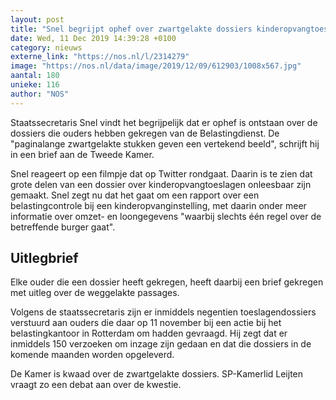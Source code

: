 ```yaml
---
layout: post
title: "Snel begrijpt ophef over zwartgelakte dossiers kinderopvangtoeslag"
date: Wed, 11 Dec 2019 14:39:28 +0100
category: nieuws
externe_link: "https://nos.nl/l/2314279"
image: "https://nos.nl/data/image/2019/12/09/612903/1008x567.jpg"
aantal: 180
unieke: 116
author: "NOS"
---
```


<p>Staatssecretaris Snel vindt het begrijpelijk dat er ophef is ontstaan over de dossiers die ouders hebben gekregen van de Belastingdienst. De "paginalange zwartgelakte stukken geven een vertekend beeld", schrijft hij in een brief aan de Tweede Kamer.</p>
<p>Snel reageert op een filmpje dat op Twitter rondgaat. Daarin is te zien dat grote delen van een dossier over kinderopvangtoeslagen onleesbaar zijn gemaakt. Snel zegt nu dat het gaat om een rapport over een belastingcontrole bij een kinderopvanginstelling, met daarin onder meer informatie over omzet- en loongegevens "waarbij slechts één regel over de betreffende burger gaat".</p>
<h2>Uitlegbrief</h2>
<p>Elke ouder die een dossier heeft gekregen, heeft daarbij een brief gekregen met uitleg over de weggelakte passages. </p>
<p>Volgens de staatssecretaris zijn er inmiddels negentien toeslagendossiers verstuurd aan ouders die daar op 11 november bij een actie bij het belastingkantoor in Rotterdam om hadden gevraagd. Hij zegt dat er inmiddels 150 verzoeken om inzage zijn gedaan en dat die dossiers in de komende maanden worden opgeleverd.</p>
<p>De Kamer is kwaad over de zwartgelakte dossiers. SP-Kamerlid Leijten vraagt zo een debat aan over de kwestie.</p>

